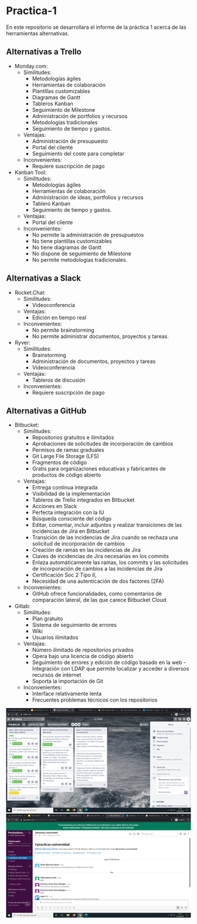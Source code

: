 # Practica-1
En este repositorio se desarrollara el informe de la práctica 1 acerca de las herramientas alternativas.
## Alternativas a Trello
  - Monday.com:
      - Similitudes: 
        - Metodologías ágiles
        - Herramientas de colaboración
        - Plantillas customizables
        - Diagramas de Gantt
        - Tableros Kanban
        - Seguimiento de Milestone
        - Administración de portfolios y recursos
        - Metodologías tradicionales
        - Seguimiento de tiempo y gastos.
      - Ventajas: 
        - Administración de presupuesto
        - Portal del cliente
        - Seguimiento del coste para completar
      - Inconvenientes: 
        - Requiere suscripción de pago
  - Kanban Tool:
    - Similitudes: 
      - Metodologías ágiles
      - Herramientas de colaboración
      - Administración de ideas, portfolios y recursos
      - Tablero Kanban
      - Seguimiento de tiempo y gastos.
    - Ventajas: 
      - Portal del cliente
    - Inconvenientes: 
      - No permite la administración de presupuestos
      - No tiene plantillas customizables
      - No tiene diagramas de Gantt
      - No dispone de seguimiento de Milestone
      - No permite metodologias tradicionales.


## Alternativas a Slack
  - Rocket.Chat:
    - Similitudes: 
      - Videoconferencia
    - Ventajas: 
      - Edición en tiempo real
    - Inconvenientes: 
      - No permite brainstorming
      - No permite administrar documentos, proyectos y tareas.
  - Ryver:
    - Similitudes: 
      - Brainstorming
      - Administración de documentos, proyectos y tareas
      - Videoconferencia
    - Ventajas: 
      - Tableros de discusión
    - Inconvenientes: 
      - Requiere suscripción de pago


## Alternativas a GitHub
  - Bitbucket:
      - Similitudes: 
        - Repositorios gratuitos e ilimitados
        - Aprobaciones de solicitudes de incorporación de cambios
        - Permisos de ramas graduales
        - Git Large File Storage (LFS)
        - Fragmentos de código
        - Gratis para organizaciones educativas y fabricantes de productos de código abierto
      - Ventajas: 
        - Entrega continua integrada
        - Visibilidad de la implementación
        - Tableros de Trello integrados en Bitbucket
        - Acciones en Slack
        - Perfecta integración con la IU
        - Búsqueda consciente del código
        - Editar, comentar, incluir adjuntos y realizar transiciones de las incidencias de Jira en Bitbucket
        - Transición de las incidencias de Jira cuando se rechaza una solicitud de incorporación de cambios
        - Creación de ramas en las incidencias de Jira
        - Claves de incidencias de Jira necesarias en los commits
        - Enlaza automáticamente las ramas, los commits y las solicitudes de incorporación de cambios a las incidencias de Jira
        - Certificación Soc 2 Tipo II, 
        - Necesidad de una autenticación de dos factores (2FA)
      - Inconvenientes: 
        - GitHub ofrece funcionalidades, como comentarios de comparación lateral, de las que carece Bitbucket Cloud
  - Gitlab: 
    - Similitudes: 
      - Plan gratuito
      - Sistema de seguimiento de errores
      - Wiki
      - Usuarios ilimitados
    - Ventajas: 
      - Número ilimitado de repositorios privados
      - Opera bajo una licencia de código abierto
      - Seguimiento de errores y edición de código basado en la web
			- Integración con LDAP que permite localizar y acceder a diversos recursos de internet
      - Soporta la importación de Git
    - Inconvenientes: 
      - Interface relativamente lenta
      - Frecuentes problemas técnicos con los repositorios

![Captura Pantalla Trello](https://github.com/PracticasDesarrolloAgil/Practica-1/blob/master/trello.png?raw=true "Optional Title")
![Captura Pantalla Slack](https://github.com/PracticasDesarrolloAgil/Practica-1/blob/master/slack.png?raw=true "Optional Title")
